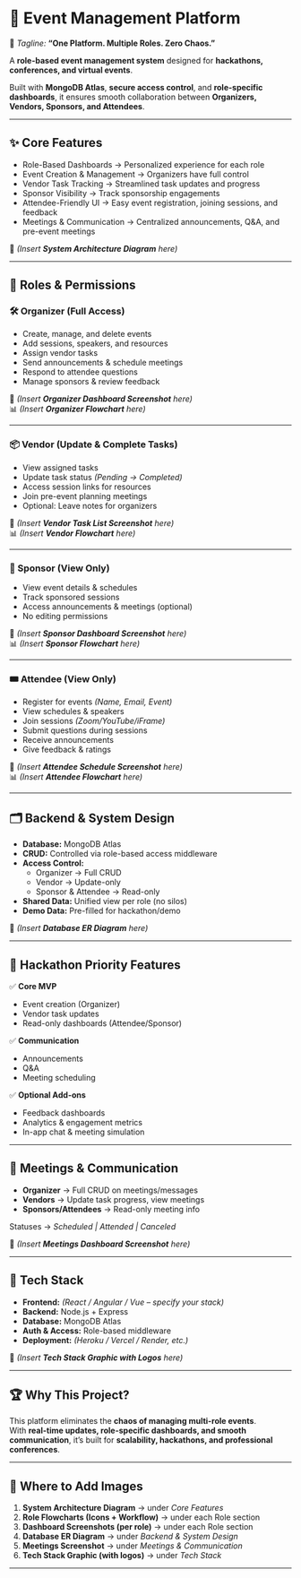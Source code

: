 # 🎉 Event Management Platform  

📌 *Tagline:* **“One Platform. Multiple Roles. Zero Chaos.”**  

A **role-based event management system** designed for **hackathons, conferences, and virtual events**.  

Built with **MongoDB Atlas**, **secure access control**, and **role-specific dashboards**, it ensures smooth collaboration between **Organizers, Vendors, Sponsors, and Attendees**.  

---

## **✨ Core Features**  

- Role-Based Dashboards → Personalized experience for each role  
- Event Creation & Management → Organizers have full control  
- Vendor Task Tracking → Streamlined task updates and progress  
- Sponsor Visibility → Track sponsorship engagements  
- Attendee-Friendly UI → Easy event registration, joining sessions, and feedback  
- Meetings & Communication → Centralized announcements, Q&A, and pre-event meetings  

📸 *(Insert **System Architecture Diagram** here)*  

---

## **👥 Roles & Permissions**  

### **🛠 Organizer (Full Access)**  
- Create, manage, and delete events  
- Add sessions, speakers, and resources  
- Assign vendor tasks  
- Send announcements & schedule meetings  
- Respond to attendee questions  
- Manage sponsors & review feedback  

📸 *(Insert **Organizer Dashboard Screenshot** here)*  
📊 *(Insert **Organizer Flowchart** here)*  

---

### **📦 Vendor (Update & Complete Tasks)**  
- View assigned tasks  
- Update task status *(Pending → Completed)*  
- Access session links for resources  
- Join pre-event planning meetings  
- Optional: Leave notes for organizers  

📸 *(Insert **Vendor Task List Screenshot** here)*  
📊 *(Insert **Vendor Flowchart** here)*  

---

### **💼 Sponsor (View Only)**  
- View event details & schedules  
- Track sponsored sessions  
- Access announcements & meetings (optional)  
- No editing permissions  

📸 *(Insert **Sponsor Dashboard Screenshot** here)*  
📊 *(Insert **Sponsor Flowchart** here)*  

---

### **🎟 Attendee (View Only)**  
- Register for events *(Name, Email, Event)*  
- View schedules & speakers  
- Join sessions *(Zoom/YouTube/iFrame)*  
- Submit questions during sessions  
- Receive announcements  
- Give feedback & ratings  

📸 *(Insert **Attendee Schedule Screenshot** here)*  
📊 *(Insert **Attendee Flowchart** here)*  

---

## **🗂 Backend & System Design**  

- **Database:** MongoDB Atlas  
- **CRUD:** Controlled via role-based access middleware  
- **Access Control:**  
  - Organizer → Full CRUD  
  - Vendor → Update-only  
  - Sponsor & Attendee → Read-only  
- **Shared Data:** Unified view per role (no silos)  
- **Demo Data:** Pre-filled for hackathon/demo  

📸 *(Insert **Database ER Diagram** here)*  

---

## **🔑 Hackathon Priority Features**  

✅ **Core MVP**  
- Event creation (Organizer)  
- Vendor task updates  
- Read-only dashboards (Attendee/Sponsor)  

✅ **Communication**  
- Announcements  
- Q&A  
- Meeting scheduling  

✅ **Optional Add-ons**  
- Feedback dashboards  
- Analytics & engagement metrics  
- In-app chat & meeting simulation  

---

## **📡 Meetings & Communication**  

- **Organizer** → Full CRUD on meetings/messages  
- **Vendors** → Update task progress, view meetings  
- **Sponsors/Attendees** → Read-only meeting info  

Statuses → *Scheduled | Attended | Canceled*  

📸 *(Insert **Meetings Dashboard Screenshot** here)*  

---

## **🚀 Tech Stack**  

- **Frontend:** *(React / Angular / Vue – specify your stack)*  
- **Backend:** Node.js + Express  
- **Database:** MongoDB Atlas  
- **Auth & Access:** Role-based middleware  
- **Deployment:** *(Heroku / Vercel / Render, etc.)*  

📸 *(Insert **Tech Stack Graphic with Logos** here)*  

---

## **🏆 Why This Project?**  

This platform eliminates the **chaos of managing multi-role events**.  
With **real-time updates, role-specific dashboards, and smooth communication**, it’s built for **scalability, hackathons, and professional conferences**.  

---

## **📸 Where to Add Images**  

1. **System Architecture Diagram** → under *Core Features*  
2. **Role Flowcharts (Icons + Workflow)** → under each Role section  
3. **Dashboard Screenshots (per role)** → under each Role section  
4. **Database ER Diagram** → under *Backend & System Design*  
5. **Meetings Screenshot** → under *Meetings & Communication*  
6. **Tech Stack Graphic (with logos)** → under *Tech Stack*  

---

